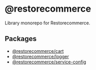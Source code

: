 # @restorecommerce

Library monorepo for Restorecommerce.

## Packages

- [@restorecommerce/cart](packages/cart)
- [@restorecommerce/logger](packages/logger)
- [@restorecommerce/service-config](packages/service-config)
